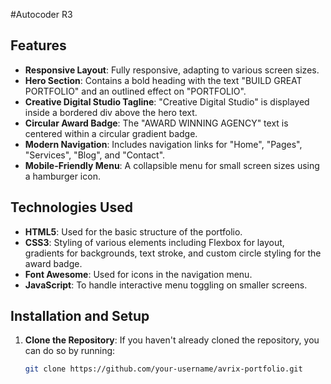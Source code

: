 #Autocoder R3

## Features
- **Responsive Layout**: Fully responsive, adapting to various screen sizes.
- **Hero Section**: Contains a bold heading with the text "BUILD GREAT PORTFOLIO" and an outlined effect on "PORTFOLIO".
- **Creative Digital Studio Tagline**: "Creative Digital Studio" is displayed inside a bordered div above the hero text.
- **Circular Award Badge**: The "AWARD WINNING AGENCY" text is centered within a circular gradient badge.
- **Modern Navigation**: Includes navigation links for "Home", "Pages", "Services", "Blog", and "Contact".
- **Mobile-Friendly Menu**: A collapsible menu for small screen sizes using a hamburger icon.

## Technologies Used
- **HTML5**: Used for the basic structure of the portfolio.
- **CSS3**: Styling of various elements including Flexbox for layout, gradients for backgrounds, text stroke, and custom circle styling for the award badge.
- **Font Awesome**: Used for icons in the navigation menu.
- **JavaScript**: To handle interactive menu toggling on smaller screens.

## Installation and Setup

1. **Clone the Repository**:
   If you haven't already cloned the repository, you can do so by running:
   ```bash
   git clone https://github.com/your-username/avrix-portfolio.git
